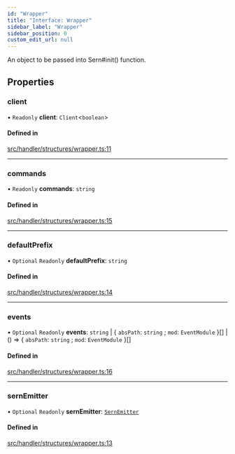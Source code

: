 ```yaml
---
id: "Wrapper"
title: "Interface: Wrapper"
sidebar_label: "Wrapper"
sidebar_position: 0
custom_edit_url: null
---
```


An object to be passed into Sern#init() function.

## Properties

### client

• `Readonly` **client**: `Client`<`boolean`\>

#### Defined in

[src/handler/structures/wrapper.ts:11](https://github.com/sern-handler/handler/blob/9b7ad2c/src/handler/structures/wrapper.ts#L11)

___

### commands

• `Readonly` **commands**: `string`

#### Defined in

[src/handler/structures/wrapper.ts:15](https://github.com/sern-handler/handler/blob/9b7ad2c/src/handler/structures/wrapper.ts#L15)

___

### defaultPrefix

• `Optional` `Readonly` **defaultPrefix**: `string`

#### Defined in

[src/handler/structures/wrapper.ts:14](https://github.com/sern-handler/handler/blob/9b7ad2c/src/handler/structures/wrapper.ts#L14)

___

### events

• `Optional` `Readonly` **events**: `string` \| { `absPath`: `string` ; `mod`: `EventModule`  }[] \| () => { `absPath`: `string` ; `mod`: `EventModule`  }[]

#### Defined in

[src/handler/structures/wrapper.ts:16](https://github.com/sern-handler/handler/blob/9b7ad2c/src/handler/structures/wrapper.ts#L16)

___

### sernEmitter

• `Optional` `Readonly` **sernEmitter**: [`SernEmitter`](../classes/SernEmitter.md)

#### Defined in

[src/handler/structures/wrapper.ts:13](https://github.com/sern-handler/handler/blob/9b7ad2c/src/handler/structures/wrapper.ts#L13)
